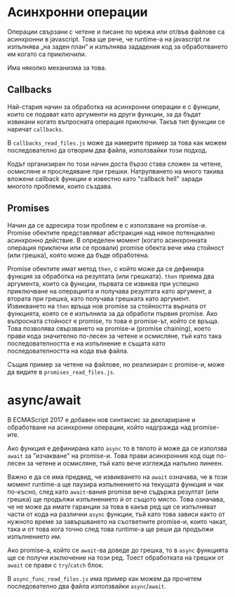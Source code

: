 # Асинхронни операции

Операции свързани с четене и писане по мрежа или от/във файлове са асинхронни в
javascript. Това ще рече, че runtime-а на javascript ги изпълнява „на заден
план“ и изпълнява зададения код за обработването им когато са приключили.

Има няколко механизма за това.

## Callbacks

Най-стария начин за обработка на асинхронни операции е с функции, които се
подават като аргументи на други функции, за да бъдат извикани когато въпросната
операция приключи. Такъв тип функции се наричат `callbacks`.

В `callbacks_read_files.js` може да намерите пример за това как можем
последователно да отворим два файла, използвайки този подход.

Кодът организиран по този начин доста бързо става сложен за четене, осмисляне и
проследяване при грешки. Натрупването на много такива вложени callback функции
е известно като "callback hell" заради многото проблеми, които създава.

## Promises

Начин да се адресира този проблем е с използване на promise-и. Promise обектите
представляват абстракция над някое потенциално асинхронно действие. В определен
момент (когато асинхронната операция приключи или се провали) promise обекта
вече има стойност (или грешка), която може да бъде обработена.

Promise обектите имат метод `then`, с който може да се дефинира функция за
обработка на резултата (или грешката). `then` приема два аргумента, които са
функции, първата се извиква при успешно приключване на операцията и получава
резултата като аргумент, а втората при грешка, като получава грешката като
аргумент.
Извикването на `then` връща нов promise за стойността върната от функцията,
която се е изпълнила за да обработи първия promise. Ако въпросната стойност е
promise, то това е promise-ът, който се връща. Това позволява свързването на
promise-и (promise chaining), което прави кода значително по-лесен за четене и
осмисляне, тъй като така последователността е на изпълнение е същата като
последователността на кода във файла.

Същия пример за четене на файлове, но реализиран с promise-и, може да видите в
`promises_read_files.js`.


# async/await

В ECMAScript 2017 е добавен нов синтаксис за деклариране и обработване на
асинхронни операции, който надгражда над promise-ите.

Ако функция е дефинирана като `async` то в тялото ѝ може да се използва `await`
за "изчакване" на promise-и. Това прави асинхронния код още по-лесен за четене и
осмисляне, тъй като вече изглежда напълно линеен.

Важно е да се има предвид, че извикването на `await` означава, че в този момент
runtime-а ще паузира изпълнението на текущата функция и чак по-късно, след като
`await`-вания promise вече съдържа резултат (или грешка) ще продължи
изпълнението ѝ от същото място. Това означава, че не може да имате гаранции за
това в какъв ред ще се изпълняват части от кода на различни `async` функции, тъй
като това зависи както от нужното време за завършването на съответните
promise-и, които чакат, така и от това кога точно след това runtime-а ще реши да
продължи изпълнението им.

Ако promise-а, който се `await`-ва доведе до грешка, то в `async` функцията ще
се получи изключение на този ред. Тоест обработката на грешки от `await` се
прави с `try`/`catch` блок.

В `async_func_read_files.js` има пример как можем да прочетем последователно два
файла използвайки `async`/`await`.
